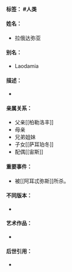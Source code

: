 #### 标签： #人类
#### 姓名：
- 拉俄达弥亚
#### 别名：
- Laodamia
#### 描述：
- 
#### 亲属关系：
- 父亲[[柏勒洛丰]]
- 母亲
- 兄弟姐妹
- 子女[[萨耳珀冬]]
- 配偶[[宙斯]]
#### 重要事件：
- 被[[阿耳忒弥斯]]所杀。
#### 不同版本：
- 
#### 艺术作品：
- 
#### 后世引用：
- 